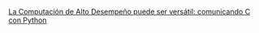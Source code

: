 [La Computación de Alto Desempeño puede ser versátil: comunicando C con Python](https://drive.google.com/drive/u/0/folders/1BEGVE3Tpeyf1kDJcOnteu9HrFOlHGEm9)
